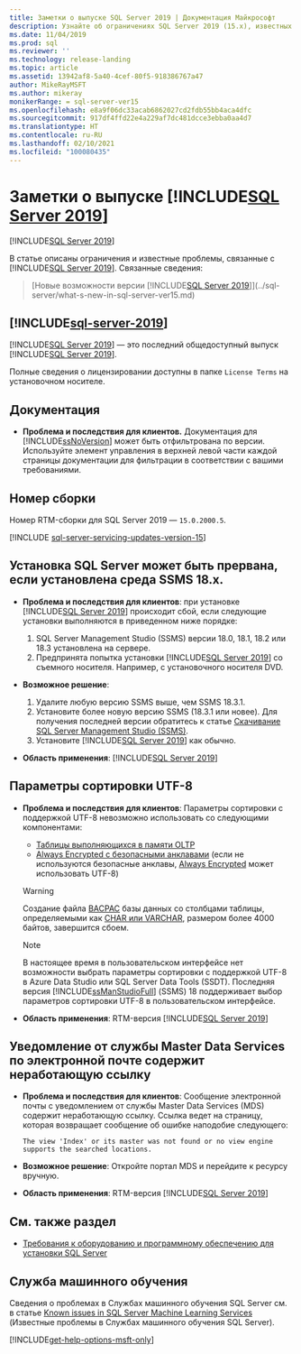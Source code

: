 ```yaml
---
title: Заметки о выпуске SQL Server 2019 | Документация Майкрософт
description: Узнайте об ограничениях SQL Server 2019 (15.x), известных проблемах, справочных ресурсах и других заметках о выпуске.
ms.date: 11/04/2019
ms.prod: sql
ms.reviewer: ''
ms.technology: release-landing
ms.topic: article
ms.assetid: 13942af8-5a40-4cef-80f5-918386767a47
author: MikeRayMSFT
ms.author: mikeray
monikerRange: = sql-server-ver15
ms.openlocfilehash: e8a9f06dc33acab6862027cd2fdb55bb4aca4dfc
ms.sourcegitcommit: 917df4ffd22e4a229af7dc481dcce3ebba0aa4d7
ms.translationtype: HT
ms.contentlocale: ru-RU
ms.lasthandoff: 02/10/2021
ms.locfileid: "100080435"
---
```

# <a name="sql-server-2019-release-notes"></a>Заметки о выпуске [!INCLUDE[SQL Server 2019](../includes/sssql19-md.md)]
[!INCLUDE[SQL Server 2019](../includes/applies-to-version/sqlserver2019.md)]

В статье описаны ограничения и известные проблемы, связанные с [!INCLUDE[SQL Server 2019](../includes/sssql19-md.md)]. Связанные сведения:

> [Новые возможности версии [!INCLUDE[SQL Server 2019](../includes/sssql19-md.md)]](../sql-server/what-s-new-in-sql-server-ver15.md)

## [!INCLUDE[sql-server-2019](../includes/sssql19-md.md)]

[!INCLUDE[SQL Server 2019](../includes/sssql19-md.md)] — это последний общедоступный выпуск [!INCLUDE[SQL Server 2019](../includes/ssnoversion-md.md)].

Полные сведения о лицензировании доступны в папке `License Terms` на установочном носителе.

## <a name="documentation"></a>Документация

- **Проблема и последствия для клиентов.** Документация для [!INCLUDE[ssNoVersion](../includes/ssnoversion-md.md)] может быть отфильтрована по версии. Используйте элемент управления в верхней левой части каждой страницы документации для фильтрации в соответствии с вашими требованиями.

## <a name="build-number"></a>Номер сборки

Номер RTM-сборки для SQL Server 2019 — `15.0.2000.5`.

[!INCLUDE [sql-server-servicing-updates-version-15](../includes/sql-server-servicing-updates-version-15.md)]

## <a name="sql-server-installation-may-fail-if-ssms-18x-is-installed"></a>Установка SQL Server может быть прервана, если установлена среда SSMS 18.x.

- **Проблема и последствия для клиентов**: при установке [!INCLUDE[SQL Server 2019](../includes/sssql19-md.md)] происходит сбой, если следующие установки выполняются в приведенном ниже порядке:
  1. SQL Server Management Studio (SSMS) версии 18.0, 18.1, 18.2 или 18.3 установлена на сервере.
  1. Предпринята попытка установки [!INCLUDE[SQL Server 2019](../includes/sssql19-md.md)] со съемного носителя. Например, с установочного носителя DVD.

- **Возможное решение**:
  1. Удалите любую версию SSMS выше, чем SSMS 18.3.1.
  1. Установите более новую версию SSMS (18.3.1 или новее). Для получения последней версии обратитесь к статье [Скачивание SQL Server Management Studio (SSMS)](../ssms/download-sql-server-management-studio-ssms.md).
  1. Установите [!INCLUDE[SQL Server 2019](../includes/sssql19-md.md)] как обычно.

- **Область применения**: [!INCLUDE[SQL Server 2019](../includes/sssql19-md.md)]

## <a name="utf-8-collations"></a>Параметры сортировки UTF-8

- **Проблема и последствия для клиентов**: Параметры сортировки с поддержкой UTF-8 невозможно использовать со следующими компонентами:
  - [Таблицы выполняющихся в памяти OLTP](../relational-databases/in-memory-oltp/introduction-to-memory-optimized-tables.md)
  - [Always Encrypted с безопасными анклавами](../relational-databases/security/encryption/always-encrypted-enclaves.md) (если не используются безопасные анклавы, [Always Encrypted](../relational-databases/security/encryption/always-encrypted-database-engine.md) может использовать UTF-8)

  > [!WARNING]
  > Создание файла [BACPAC](../relational-databases/data-tier-applications/data-tier-applications.md#bacpac) базы данных со столбцами таблицы, определяемыми как [CHAR или VARCHAR](../t-sql/data-types/char-and-varchar-transact-sql.md), размером более 4000 байтов, завершится сбоем.
  
  > [!NOTE]
  > В настоящее время в пользовательском интерфейсе нет возможности выбрать параметры сортировки с поддержкой UTF-8 в Azure Data Studio или SQL Server Data Tools (SSDT). Последняя версия [!INCLUDE[ssManStudioFull](../includes/ssmanstudiofull-md.md)] (SSMS) 18 поддерживает выбор параметров сортировки UTF-8 в пользовательском интерфейсе.

- **Область применения**: RTM-версия [!INCLUDE[SQL Server 2019](../includes/sssql19-md.md)]

## <a name="master-data-service-notification-email-contains-broken-link"></a>Уведомление от службы Master Data Services по электронной почте содержит неработающую ссылку

- **Проблема и последствия для клиентов**: Сообщение электронной почты с уведомлением от службы Master Data Services (MDS) содержит неработающую ссылку. Ссылка ведет на страницу, которая возвращает сообщение об ошибке наподобие следующего:

   `The view 'Index' or its master was not found or no view engine supports the searched locations.`

- **Возможное решение**: Откройте портал MDS и перейдите к ресурсу вручную.

- **Область применения**: RTM-версия [!INCLUDE[SQL Server 2019](../includes/sssql19-md.md)]

## <a name="see-also"></a>См. также раздел

- [Требования к оборудованию и программному обеспечению для установки SQL Server](../sql-server/install/hardware-and-software-requirements-for-installing-sql-server-ver15.md)

## <a name="machine-learning-services"></a>Служба машинного обучения

Сведения о проблемах в Службах машинного обучения SQL Server см. в статье [Known issues in SQL Server Machine Learning Services](../machine-learning/troubleshooting/known-issues-for-sql-server-machine-learning-services.md) (Известные проблемы в Службах машинного обучения SQL Server).

[!INCLUDE[get-help-options-msft-only](../includes/paragraph-content/get-help-options.md)]
